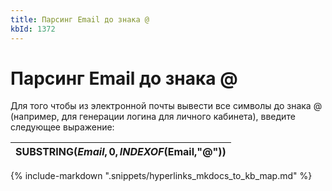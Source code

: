 ```yaml
---
title: Парсинг Email до знака @
kbId: 1372
---
```


# Парсинг Email до знака @

Для того чтобы из электронной почты вывести все символы до знака @ (например, для генерации логина для личного кабинета), введите следующее выражение:

| SUBSTRING($Email,0,INDEXOF($Email,"@")) |
| --- |

{% include-markdown ".snippets/hyperlinks_mkdocs_to_kb_map.md" %}
